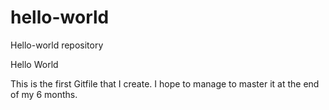 # hello-world
Hello-world repository

Hello World

This is the first Gitfile that I create.
I hope to manage to master it at the end of my 6 months.

